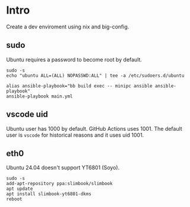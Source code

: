 # Intro
Create a dev enviroment using nix and big-config.

## sudo
Ubuntu requires a password to become root by default.

``` shell
sudo -s
echo "ubuntu ALL=(ALL) NOPASSWD:ALL" | tee -a /etc/sudoers.d/ubuntu
```

``` shell
alias ansible-playbook="bb build exec -- minipc ansible ansible-playbook"
ansible-playbook main.yml
```

## vscode uid
Ubuntu user has 1000 by default. GitHub Actions uses 1001. The default user is `vscode` for historical reasons and it uses uid 1001.

## eth0
Ubuntu 24.04 doesn't support YT6801 (Soyo).

``` shell
sudo -s
add-apt-repository ppa:slimbook/slimbook
apt update
apt install slimbook-yt6801-dkms
reboot
```

